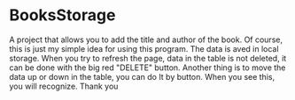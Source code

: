 # BooksStorage

A project that allows you to add the title and author of the book. Of course, this is just my simple idea for using this program. The data is aved in local storage. When you try to refresh the page, data in the table is not deleted, it can be done with the big red "DELETE" button. Another thing is to move the data up or down in the table, you can do It by button. When you see this, you will recognize.
Thank you
